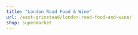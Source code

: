 ```yaml
---
title: "London Road Food & Wine"
url: /east-grinstead/london-road-food-and-wine/
shop: supermarket
---
```

